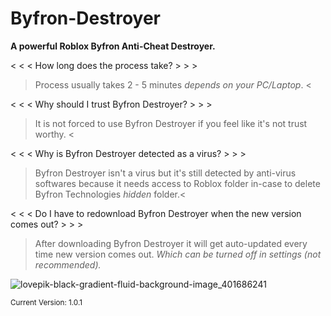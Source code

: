 # Byfron-Destroyer
**A powerful Roblox Byfron Anti-Cheat Destroyer.**

< < < How long does the process take? > > >
> Process usually takes 2 - 5 minutes *depends on your PC/Laptop*. <

< < < Why should I trust Byfron Destroyer? > > >
> It is not forced to use Byfron Destroyer if you feel like it's not trust worthy. <

< < < Why is Byfron Destroyer detected as a virus? > > >
> Byfron Destroyer isn't a virus but it's still detected by anti-virus softwares because it needs access to Roblox folder in-case to delete Byfron Technologies *hidden* folder.<

< < < Do I have to redownload Byfron Destroyer when the new version comes out? > > >
> After downloading Byfron Destroyer it will get auto-updated every time new version comes out. *Which can be turned off in settings (not recommended).*

![lovepik-black-gradient-fluid-background-image_401686241](https://github.com/l3qso/Byfron-Destroyer/assets/129872317/ea01f9e6-efc5-4218-a7b8-804a0f3a8770)

<sub>Current Version: 1.0.1</sub>
